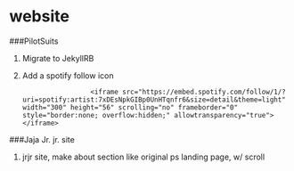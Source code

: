 website
=======

###PilotSuits

1. Migrate to JekyllRB
2. Add a spotify follow icon

                        <iframe src="https://embed.spotify.com/follow/1/?uri=spotify:artist:7xDEsNpkGIBp0UnHTqnfr6&size=detail&theme=light" width="300" height="56" scrolling="no" frameborder="0" style="border:none; overflow:hidden;" allowtransparency="true"></iframe>
    
###Jaja Jr. jr. site

1. jrjr site, make about section like original ps landing page, w/ scroll
